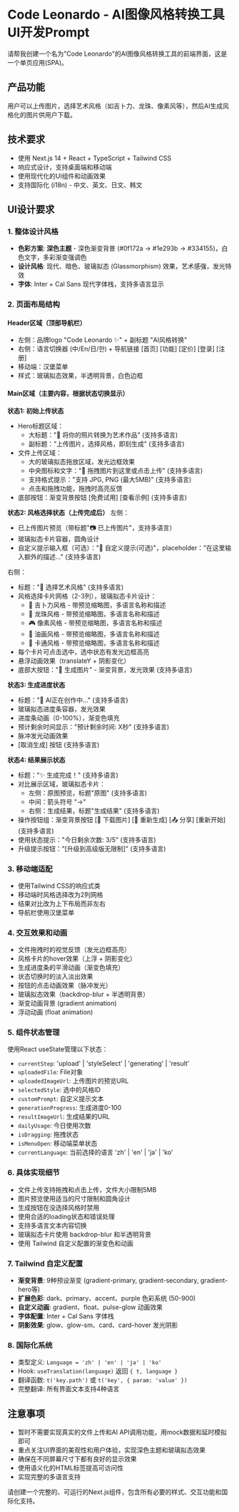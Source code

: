 # Code Leonardo - AI图像风格转换工具 UI开发Prompt

请帮我创建一个名为"Code Leonardo"的AI图像风格转换工具的前端界面，这是一个单页应用(SPA)。

## 产品功能
用户可以上传图片，选择艺术风格（如吉卜力、龙珠、像素风等），然后AI生成风格化的图片供用户下载。

## 技术要求
- 使用 Next.js 14 + React + TypeScript + Tailwind CSS
- 响应式设计，支持桌面端和移动端
- 使用现代化的UI组件和动画效果
- 支持国际化 (i18n) - 中文、英文、日文、韩文

## UI设计要求

### 1. 整体设计风格
- **色彩方案**: **深色主题** - 深色渐变背景 (#0f172a → #1e293b → #334155)，白色文字，多彩渐变强调色
- **设计风格**: 现代、暗色、玻璃拟态 (Glassmorphism) 效果，艺术感强，发光特效
- **字体**: Inter + Cal Sans 现代字体栈，支持多语言显示

### 2. 页面布局结构

#### Header区域（顶部导航栏）
- 左侧：品牌logo "Code Leonardo ✨" + 副标题 "AI风格转换"
- 右侧：语言切换器 (中/En/日/한) + 导航链接 [首页] [功能] [定价] [登录] [注册]
- 移动端：汉堡菜单
- 样式：玻璃拟态效果，半透明背景，白色边框

#### Main区域（主要内容，根据状态切换显示）

**状态1: 初始上传状态**
- Hero标题区域：
  - 大标题："🎨 将你的照片转换为艺术作品" (支持多语言)
  - 副标题："上传图片，选择风格，即刻生成" (支持多语言)
- 文件上传区域：
  - 大的玻璃拟态拖放区域，发光边框效果
  - 中央图标和文字："📸 拖拽图片到这里或点击上传" (支持多语言)
  - 支持格式提示："支持 JPG, PNG (最大5MB)" (支持多语言)
  - 点击和拖拽功能，拖拽时高亮反馈
- 底部按钮：渐变背景按钮 [免费试用] [查看示例] (支持多语言)

**状态2: 风格选择状态（上传完成后）**
左侧：
- 已上传图片预览（带标题"📷 已上传图片"，支持多语言）
- 玻璃拟态卡片容器，圆角设计
- 自定义提示输入框（可选）："📝 自定义提示(可选)"，placeholder："在这里输入额外的描述..." (支持多语言)

右侧：
- 标题："🎨 选择艺术风格" (支持多语言)
- 风格选择卡片网格（2-3列），玻璃拟态卡片设计：
  - 🌟 吉卜力风格 - 带预览缩略图，多语言名称和描述
  - 🐉 龙珠风格 - 带预览缩略图，多语言名称和描述
  - 🎮 像素风格 - 带预览缩略图，多语言名称和描述
  - 🎨 油画风格 - 带预览缩略图，多语言名称和描述
  - 🎪 卡通风格 - 带预览缩略图，多语言名称和描述
- 每个卡片可点击选中，选中状态有发光边框高亮
- 悬浮动画效果（translateY + 阴影变化）
- 底部大按钮："🚀 生成图片" - 渐变背景，发光效果 (支持多语言)

**状态3: 生成进度状态**
- 标题："🎨 AI正在创作中..." (支持多语言)
- 玻璃拟态进度条容器，发光效果
- 进度条动画（0-100%），渐变色填充
- 预计剩余时间显示："预计剩余时间: X秒" (支持多语言)
- 脉冲发光动画效果
- [取消生成] 按钮 (支持多语言)

**状态4: 结果展示状态**
- 标题："✨ 生成完成！" (支持多语言)
- 对比展示区域，玻璃拟态卡片：
  - 左侧：原图预览，标题"原图" (支持多语言)
  - 中间：箭头符号 "→"
  - 右侧：生成结果，标题"生成结果" (支持多语言)
- 操作按钮组：渐变背景按钮 [💾 下载图片] [🔄 重新生成] [📤 分享] [重新开始] (支持多语言)
- 使用状态提示："今日剩余次数: 3/5" (支持多语言)
- 升级提示按钮："[升级到高级版无限制]" (支持多语言)

### 3. 移动端适配
- 使用Tailwind CSS的响应式类
- 移动端时风格选择改为2列网格
- 结果对比改为上下布局而非左右
- 导航栏使用汉堡菜单

### 4. 交互效果和动画
- 文件拖拽时的视觉反馈（发光边框高亮）
- 风格卡片的hover效果（上浮 + 阴影变化）
- 生成进度条的平滑动画（渐变色填充）
- 状态切换时的淡入淡出效果
- 按钮的点击动画效果（脉冲发光）
- 玻璃拟态效果（backdrop-blur + 半透明背景）
- 渐变动画背景 (gradient animation)
- 浮动动画 (float animation)

### 5. 组件状态管理
使用React useState管理以下状态：
- `currentStep`: 'upload' | 'styleSelect' | 'generating' | 'result'
- `uploadedFile`: File对象
- `uploadedImageUrl`: 上传图片的预览URL
- `selectedStyle`: 选中的风格ID
- `customPrompt`: 自定义提示文本
- `generationProgress`: 生成进度0-100
- `resultImageUrl`: 生成结果的URL
- `dailyUsage`: 今日使用次数
- `isDragging`: 拖拽状态
- `isMenuOpen`: 移动端菜单状态
- `currentLanguage`: 当前选择的语言 'zh' | 'en' | 'ja' | 'ko'

### 6. 具体实现细节
- 文件上传支持拖拽和点击上传，文件大小限制5MB
- 图片预览使用适当的尺寸限制和圆角设计
- 生成按钮在没选择风格时禁用
- 使用合适的loading状态和错误处理
- 支持多语言文本内容切换
- 玻璃拟态卡片使用 backdrop-blur 和半透明背景
- 使用 Tailwind 自定义配置的渐变色和动画

### 7. Tailwind 自定义配置
- **渐变背景**: 9种预设渐变 (gradient-primary, gradient-secondary, gradient-hero等)
- **扩展色彩**: dark、primary、accent、purple 色彩系统 (50-900)
- **自定义动画**: gradient、float、pulse-glow 动画效果
- **字体配置**: Inter + Cal Sans 字体栈
- **阴影效果**: glow、glow-sm、card、card-hover 发光阴影

### 8. 国际化系统
- 类型定义: `Language = 'zh' | 'en' | 'ja' | 'ko'`
- Hook: `useTranslation(language)` 返回 `{ t, language }`
- 翻译函数: `t('key.path')` 或 `t('key', { param: 'value' })`
- 完整翻译: 所有界面文本支持4种语言

## 注意事项
- 暂时不需要实现真实的文件上传和AI API调用功能，用mock数据和延时模拟即可
- 重点关注UI界面的美观性和用户体验，实现深色主题和玻璃拟态效果
- 确保在不同屏幕尺寸下都有良好的显示效果
- 使用语义化的HTML标签提高可访问性
- 实现完整的多语言支持

请创建一个完整的、可运行的Next.js组件，包含所有必要的样式、交互功能和国际化支持。